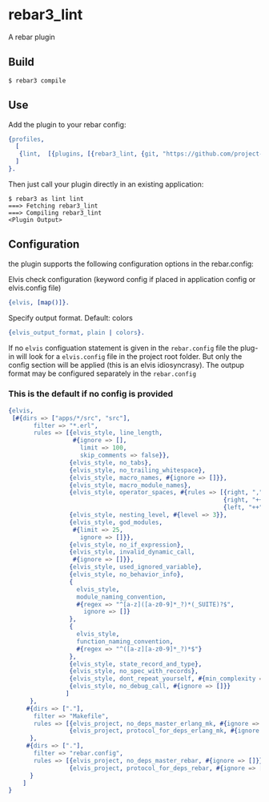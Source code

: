 rebar3_lint
=====

A rebar plugin

Build
-----

    $ rebar3 compile

Use
---

Add the plugin to your rebar config:

```erlang
{profiles,
  [
   {lint,  [{plugins, [{rebar3_lint, {git, "https://github.com/project-fifo/rebar3_lint.git", {tag, "0.1.11"}}}]}]}
  ]
}.
```

Then just call your plugin directly in an existing application:


    $ rebar3 as lint lint
    ===> Fetching rebar3_lint
    ===> Compiling rebar3_lint
    <Plugin Output>

## Configuration ##

the plugin supports the following configuration options in the rebar.config:

Elvis check configuration (keyword config if placed in application config or
elvis.config file)

```erlang
{elvis, [map()]}.
```

Specify output format. Default: colors

```erlang
{elvis_output_format, plain | colors}.
```

If no `elvis` configuation statement is given in the `rebar.config` file the
plug-in will look for a `elvis.config` file in the project root folder. But
only the config section will be applied (this is an elvis idiosyncrasy). The
outpup format may be configured separately in the `rebar.config`

### This is the default if no config is provided ###
```erlang
{elvis,
 [#{dirs => ["apps/*/src", "src"],
       filter => "*.erl",
       rules => [{elvis_style, line_length,
                  #{ignore => [],
                    limit => 100,
                    skip_comments => false}},
                 {elvis_style, no_tabs},
                 {elvis_style, no_trailing_whitespace},
                 {elvis_style, macro_names, #{ignore => []}},
                 {elvis_style, macro_module_names},
                 {elvis_style, operator_spaces, #{rules => [{right, ","},
                                                            {right, "++"},
                                                            {left, "++"}]}},
                 {elvis_style, nesting_level, #{level => 3}},
                 {elvis_style, god_modules,
                  #{limit => 25,
                    ignore => []}},
                 {elvis_style, no_if_expression},
                 {elvis_style, invalid_dynamic_call,
                  #{ignore => []}},
                 {elvis_style, used_ignored_variable},
                 {elvis_style, no_behavior_info},
                 {
                   elvis_style,
                   module_naming_convention,
                   #{regex => "^[a-z]([a-z0-9]*_?)*(_SUITE)?$",
                     ignore => []}
                 },
                 {
                   elvis_style,
                   function_naming_convention,
                   #{regex => "^([a-z][a-z0-9]*_?)*$"}
                 },
                 {elvis_style, state_record_and_type},
                 {elvis_style, no_spec_with_records},
                 {elvis_style, dont_repeat_yourself, #{min_complexity => 10}},
                 {elvis_style, no_debug_call, #{ignore => []}}
                ]
      },
     #{dirs => ["."],
       filter => "Makefile",
       rules => [{elvis_project, no_deps_master_erlang_mk, #{ignore => []}},
                 {elvis_project, protocol_for_deps_erlang_mk, #{ignore => []}}]
      },
     #{dirs => ["."],
       filter => "rebar.config",
       rules => [{elvis_project, no_deps_master_rebar, #{ignore => []}},
                 {elvis_project, protocol_for_deps_rebar, #{ignore => []}}]
      }
    ]
}
```
